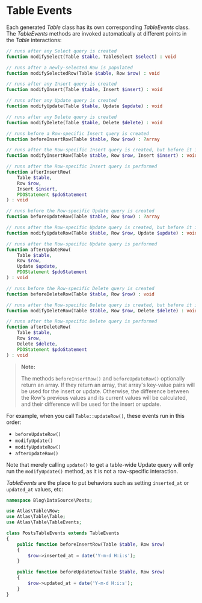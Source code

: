 # Table Events

Each generated _Table_ class has its own corresponding _TableEvents_ class. The
_TableEvents_ methods are invoked automatically at different points in the
_Table_ interactions:

```php
// runs after any Select query is created
function modifySelect(Table $table, TableSelect $select) : void

// runs after a newly-selected Row is populated
function modifySelectedRow(Table $table, Row $row) : void

// runs after any Insert query is created
function modifyInsert(Table $table, Insert $insert) : void

// runs after any Update query is created
function modifyUpdate(Table $table, Update $update) : void

// runs after any Delete query is created
function modifyDelete(Table $table, Delete $delete) : void

// runs before a Row-specific Insert query is created
function beforeInsertRow(Table $table, Row $row) : ?array

// runs after the Row-specific Insert query is created, but before it is performed
function modifyInsertRow(Table $table, Row $row, Insert $insert) : void

// runs after the Row-specific Insert query is performed
function afterInsertRow(
    Table $table,
    Row $row,
    Insert $insert,
    PDOStatement $pdoStatement
) : void

// runs before the Row-specific Update query is created
function beforeUpdateRow(Table $table, Row $row) : ?array

// runs after the Row-specific Update query is created, but before it is performed
function modifyUpdateRow(Table $table, Row $row, Update $update) : void

// runs after the Row-specific Update query is performed
function afterUpdateRow(
    Table $table,
    Row $row,
    Update $update,
    PDOStatement $pdoStatement
) : void

// runs before the Row-specific Delete query is created
function beforeDeleteRow(Table $table, Row $row) : void

// runs after the Row-specific Delete query is created, but before it is performed
function modifyDeleteRow(Table $table, Row $row, Delete $delete) : void

// runs after the Row-specific Delete query is performed
function afterDeleteRow(
    Table $table,
    Row $row,
    Delete $delete,
    PDOStatement $pdoStatement
) : void
```

> **Note:**
>
> The methods `beforeInsertRow()` and `beforeUpdateRow()` optionally return an
> array. If they return an array, that array's key-value pairs will be used for
> the insert or update. Otherwise, the difference between the Row's previous
> values and its current values will be calculated, and their difference will be
> used for the insert or update.

For example, when you call `Table::updateRow()`, these events run in this order:

- `beforeUpdateRow()`
- `modifyUpdate()`
- `modifyUpdateRow()`
- `afterUpdateRow()`

Note that merely calling `update()` to get a table-wide Update query will only
run the `modifyUpdate()` method, as it is not a row-specific interaction.

_TableEvents_ are the place to put behaviors such as setting `inserted_at` or
`updated_at` values, etc:

```php
namespace Blog\DataSource\Posts;

use Atlas\Table\Row;
use Atlas\Table\Table;
use Atlas\Table\TableEvents;

class PostsTableEvents extends TableEvents
{
    public function beforeInsertRow(Table $table, Row $row)
    {
        $row->inserted_at = date('Y-m-d H:i:s');
    }

    public function beforeUpdateRow(Table $table, Row $row)
    {
        $row->updated_at = date('Y-m-d H:i:s');
    }
}
```
